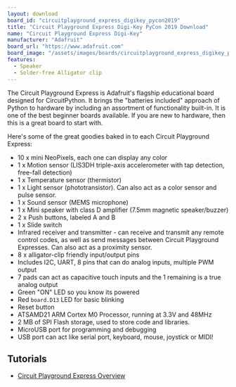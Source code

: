 ```yaml
---
layout: download
board_id: "circuitplayground_express_digikey_pycon2019"
title: "Circuit Playground Express Digi-Key PyCon 2019 Download"
name: "Circuit Playground Express Digi-Key"
manufacturer: "Adafruit"
board_url: "https://www.adafruit.com"
board_image: "/assets/images/boards/circuitplayground_express_digikey_pycon2019.jpg"
features:
  - Speaker
  - Solder-free Alligator clip
---
```


The Circuit Playground Express is Adafruit's flagship educational board designed for CircuitPython.
It brings the "batteries included" approach of Python to hardware by including an assortment of
functionality built-in. It is one of the best beginner boards available. If you are new to hardware,
then this is a great board to start with.

Here's some of the great goodies baked in to each Circuit Playground Express:

* 10 x mini NeoPixels, each one can display any color
* 1 x Motion sensor (LIS3DH triple-axis accelerometer with tap detection, free-fall detection)
* 1 x Temperature sensor (thermistor)
* 1 x Light sensor (phototransistor). Can also act as a color sensor and pulse sensor.
* 1 x Sound sensor (MEMS microphone)
* 1 x Mini speaker with class D amplifier (7.5mm magnetic speaker/buzzer)
* 2 x Push buttons, labeled A and B
* 1 x Slide switch
* Infrared receiver and transmitter - can receive and transmit any remote control codes, as well as send messages between Circuit Playground Expresses. Can also act as a proximity sensor.
* 8 x alligator-clip friendly input/output pins
* Includes I2C, UART, 8 pins that can do analog inputs, multiple PWM output
* 7 pads can act as capacitive touch inputs and the 1 remaining is a true analog output
* Green "ON" LED so you know its powered
* Red `board.D13` LED for basic blinking
* Reset button
* ATSAMD21 ARM Cortex M0 Processor, running at 3.3V and 48MHz
* 2 MB of SPI Flash storage, used  to store code and libraries.
* MicroUSB port for programming and debugging
* USB port can act like serial port, keyboard, mouse, joystick or MIDI!

## Tutorials
* [Circuit Playground Express Overview](https://learn.adafruit.com/adafruit-circuit-playground-express)

